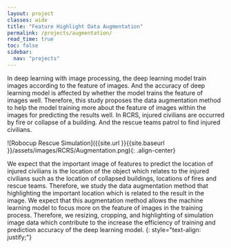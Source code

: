 ```yaml
---
layout: project
classes: wide
title: "Feature Highlight Data Augmentation"
permalink: /projects/augmentation/
read_time: true
toc: false
sidebar:
  nav: "projects"
---
```

In deep learning with image processing, the deep learning model train images according to the feature of images. And the accuracy of deep learning model is affected by whether the model trains the feature of images well. Therefore, this study proposes the data augmentation method to help the model training more about the feature of images within the images for predicting the results well. In RCRS, injured civilians are occurred by fire or collapse of a building. And the rescue teams patrol to find injured civilians.  


![Robocup Rescue Simulation]({{site.url }}{{site.baseurl }}/assets/images/RCRS/Augmentation.png){: .align-center}

  
We expect that the important image of features to predict the location of injured civilians is the location of the object which relates to the injured civilians such as the location of collapsed buildings, locations of fires and rescue teams. Therefore, we study the data augmentation method that highlighting the important location which is related to the result in the image. We expect that this augmentation method allows the machine learning model to focus more on the feature of images in the training process. Therefore, we resizing, cropping, and highlighting of simulation image data which contribute to the increase the efficiency of training and prediction accuracy of the deep learning model.
{: style="text-align: justify;"}
